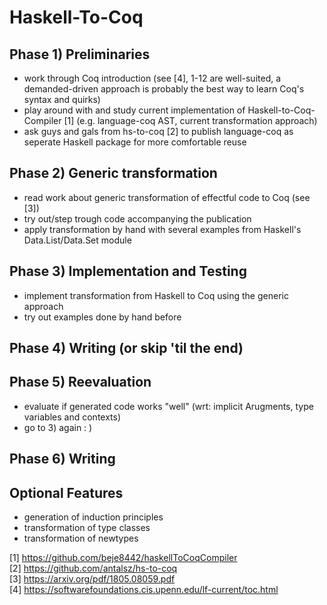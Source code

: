 # Haskell-To-Coq

## Phase 1) Preliminaries

* work through Coq introduction (see [4], 1-12 are well-suited, a demanded-driven approach is probably the best way to learn Coq's syntax and quirks)
* play around with and study current implementation of Haskell-to-Coq-Compiler [1] (e.g. language-coq AST, current transformation approach)
* ask guys and gals from hs-to-coq [2] to publish language-coq as seperate Haskell package for more comfortable reuse

## Phase 2) Generic transformation

* read work about generic transformation of effectful code to Coq (see [3])
* try out/step trough code accompanying the publication
* apply transformation by hand with several examples from Haskell's Data.List/Data.Set module

## Phase 3) Implementation and Testing

* implement transformation from Haskell to Coq using the generic approach
* try out examples done by hand before

## Phase 4) Writing (or skip 'til the end)

## Phase 5) Reevaluation

* evaluate if generated code works "well" (wrt: implicit Arugments, type variables and contexts)
* go to 3) again : )

## Phase 6) Writing

## Optional Features

* generation of induction principles
* transformation of type classes
* transformation of newtypes

[1] https://github.com/beje8442/haskellToCoqCompiler  
[2] https://github.com/antalsz/hs-to-coq  
[3] https://arxiv.org/pdf/1805.08059.pdf  
[4] https://softwarefoundations.cis.upenn.edu/lf-current/toc.html  